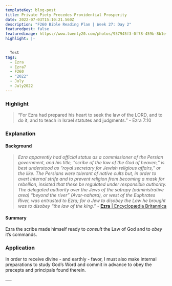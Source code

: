 ```yaml
---
templateKey: blog-post
title: Private Piety Precedes Providential Prosperity
date: 2022-07-03T15:10:21.560Z
description: "F260 Bible Reading Plan | Week 27: Day 2"
featuredpost: false
featuredimage: https://www.twenty20.com/photos/957945f3-0f78-459b-8b1e-98bd7761002a/?utm_t20_channel=bl
highlight: |-
  

  Test 
tags:
  - Ezra
  - Ezra7
  - F260
  - "2022"
  - July
  - July2022
---
```


### **Highlight**

> “For Ezra had prepared his heart to seek the law of the LORD, and to do it, and to teach in Israel statutes and judgments.” - Ezra 7:10

### **Explanation**

#### **Background**

> _Ezra apparently had official status as a commissioner of the Persian government, and his title, “scribe of the law of the God of heaven,” is best understood as “royal secretary for Jewish religious affairs,” or the like. The Persians were tolerant of native cults but, in order to avert internal strife and to prevent religion from becoming a mask for rebellion, insisted that these be regulated under responsible authority. The delegated authority over the Jews of the satrapy (administrative area) “beyond the river” (Avar-nahara), or west of the Euphrates River, was entrusted to Ezra; for a Jew to disobey the Law he brought was to disobey “the law of the king.”_ - [**Ezra** | Encyclopædia Britannica](https://www.britannica.com/biography/Ezra-Hebrew-religious-leader)

#### **Summary**

Ezra the scribe made himself ready to _consult_ the Law of God and to _obey_ it’s commands.

### **Application**

In order to receive divine - and earthly - favor, I must also make internal preparations to study God’s Word and commit in advance to obey the precepts and principals found therein.

—-
